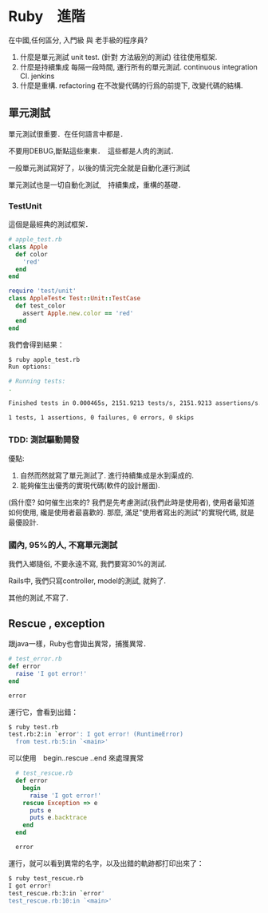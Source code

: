 # Ruby　進階

在中國,任何區分, 入門級 與 老手級的程序員?

1. 什麼是單元測試   unit test. (針對 方法級別的測試) 往往使用框架.
2. 什麼是持續集成  每隔一段時間, 運行所有的單元測試. continuous integration CI. jenkins
3. 什麼是重構. refactoring 在不改變代碼的行爲的前提下, 改變代碼的結構.

## 單元測試

單元測試很重要．在任何語言中都是．

不要用DEBUG,斷點這些東東．　這些都是人肉的測試．

一般單元測試寫好了，以後的情況完全就是自動化運行測試

單元測試也是一切自動化測試,　持續集成，重構的基礎．

### TestUnit

這個是最經典的測試框架．

```ruby
# apple_test.rb
class Apple
  def color
    'red'
  end
end

require 'test/unit'
class AppleTest< Test::Unit::TestCase
  def test_color
    assert Apple.new.color == 'red'
  end
end
```

我們會得到結果：

```bash
$ ruby apple_test.rb
Run options:

# Running tests:
.

Finished tests in 0.000465s, 2151.9213 tests/s, 2151.9213 assertions/s.

1 tests, 1 assertions, 0 failures, 0 errors, 0 skips
```

### TDD: 測試驅動開發

優點:

1. 自然而然就寫了單元測試了.  進行持續集成是水到渠成的.
2. 能夠催生出優秀的實現代碼(軟件的設計層面).

(爲什麼? 如何催生出來的?  我們是先考慮測試(我們此時是使用者), 使用者最知道如何使用,
纔是使用者最喜歡的. 那麼, 滿足"使用者寫出的測試"的實現代碼, 就是最優設計.

### 國內, 95%的人, 不寫單元測試

我們入鄉隨俗, 不要永遠不寫, 我們要寫30%的測試.

Rails中, 我們只寫controller, model的測試, 就夠了.

其他的測試,不寫了.

## Rescue , exception

跟java一樣，Ruby也會拋出異常，捕獲異常．

```ruby
# test_error.rb
def error
  raise 'I got error!'
end

error
```

運行它，會看到出錯：
```bash
$ ruby test.rb
test.rb:2:in `error': I got error! (RuntimeError)
  from test.rb:5:in `<main>'
```

可以使用　begin..rescue ..end 來處理異常

```ruby
  # test_rescue.rb
  def error
    begin
      raise 'I got error!'
    rescue Exception => e
      puts e
      puts e.backtrace
    end
  end

  error
```
運行，就可以看到異常的名字，以及出錯的軌跡都打印出來了：
```bash
$ ruby test_rescue.rb
I got error!
test_rescue.rb:3:in `error'
test_rescue.rb:10:in `<main>'
```


